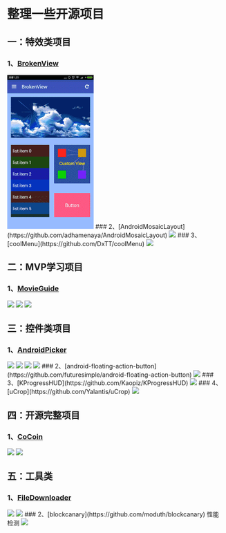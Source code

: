 # 整理一些开源项目


## 一：特效类项目 
### 1、[BrokenView](https://github.com/zhanyongsheng/BrokenView)
<img src="https://raw.githubusercontent.com/zhanyongsheng/raw/master/BrokenView/image/demo.gif" />
### 2、[AndroidMosaicLayout](https://github.com/adhamenaya/AndroidMosaicLayout)
<img src="https://cloud.githubusercontent.com/assets/1500868/11513643/fb4e754e-987c-11e5-8f18-025d934c69b4.png"/>
### 3、[coolMenu](https://github.com/DxTT/coolMenu)
<img src="https://camo.githubusercontent.com/a03c060a039dbae122d1fdf6c5d2e45c1f6d45d1/68747470733a2f2f6431337961637572716a676172612e636c6f756466726f6e742e6e65742f75736572732f3732393832392f73637265656e73686f74732f323338393530352f6d656e752e676966"/>

## 二：MVP学习项目
### 1、[MovieGuide](https://github.com/esoxjem/MovieGuide) 
<img src="https://camo.githubusercontent.com/d43f985014a6ef8e7a8054cde976fce0977fbcac/687474703a2f2f692e696d6775722e636f6d2f373250797058436d2e706e67"/>
<img src="https://camo.githubusercontent.com/5f725a5cae52d02634a8c17dfb090315c752e882/687474703a2f2f692e696d6775722e636f6d2f79424c487734326d2e706e67"/>
<img src="https://camo.githubusercontent.com/4e23ae34ee80f0d9d3bba25772f11f9ec5aa4a3d/687474703a2f2f692e696d6775722e636f6d2f4c736d4c7463616d2e706e67"/>

## 三：控件类项目
### 1、[AndroidPicker](https://github.com/gzu-liyujiang/AndroidPicker)
<img src="https://github.com/gzu-liyujiang/AndroidPicker/blob/master/screenshots/date.gif"/>
<img src="https://github.com/gzu-liyujiang/AndroidPicker/blob/master/screenshots/address.gif"/>
<img src="https://github.com/gzu-liyujiang/AndroidPicker/blob/master/screenshots/constellation.gif"/>
<img src="https://github.com/gzu-liyujiang/AndroidPicker/blob/master/screenshots/color.gif"/>
### 2、[android-floating-action-button](https://github.com/futuresimple/android-floating-action-button)
<img src="https://github.com/futuresimple/android-floating-action-button/blob/master/screenshots/menu.gif"/>
### 3、[KProgressHUD](https://github.com/Kaopiz/KProgressHUD)
<img src="https://raw.githubusercontent.com/Kaopiz/KProgressHUD/master/demo/screenshots/screencast.gif"/>
### 4、[uCrop](https://github.com/Yalantis/uCrop)
<img src="https://camo.githubusercontent.com/8577338af603bb6046e0ff06e2530cbbedd94d85/68747470733a2f2f6431337961637572716a676172612e636c6f756466726f6e742e6e65742f75736572732f3232313933352f73637265656e73686f74732f323437343239352f616e696d6174696f6e2e676966"/>

## 四：开源完整项目
### 1、[CoCoin](https://github.com/Nightonke/CoCoin)
<img src="https://github.com/Nightonke/CoCoin/blob/master/Gif/%E8%AE%B0%E5%BD%95.gif"/>
<img src="https://github.com/Nightonke/CoCoin/blob/master/Gif/%E4%BB%8A%E6%97%A5%E8%A7%86%E5%9B%BE.gif"/>

## 五：工具类
### 1、[FileDownloader](https://github.com/lingochamp/FileDownloader)
<img src="https://github.com/lingochamp/FileDownloader/raw/master/art/serial_tasks_demo.gif"/>
<img src="https://github.com/lingochamp/FileDownloader/raw/master/art/parallel_tasks_demo.gif"/>
### 2、[blockcanary](https://github.com/moduth/blockcanary) 性能检测
<img src="https://github.com/moduth/blockcanary/blob/master/art/shot1.png"/>
